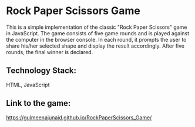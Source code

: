 # **Rock Paper Scissors Game**


This is a simple implementation of the classic "Rock Paper Scissors" game in JavaScript. The game consists of five game rounds and is played against the computer
in the browser console. 
In each round, it prompts the user to share his/her selected shape and display the result accordingly. After five rounds, the final winner is declared.

## **Technology Stack:**

HTML, JavaScript


## **Link to the game:**

https://gulmeenajunaid.github.io/RockPaperScissors_Game/

